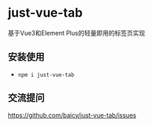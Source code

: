 # just-vue-tab
基于Vue3和Element Plus的轻量即用的标签页实现

## 安装使用
- `npm i just-vue-tab`

## 交流提问
https://github.com/baicy/just-vue-tab/issues
